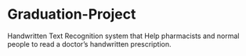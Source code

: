 # Graduation-Project
Handwritten Text Recognition system that Help pharmacists and normal people to read a doctor’s handwritten prescription.
